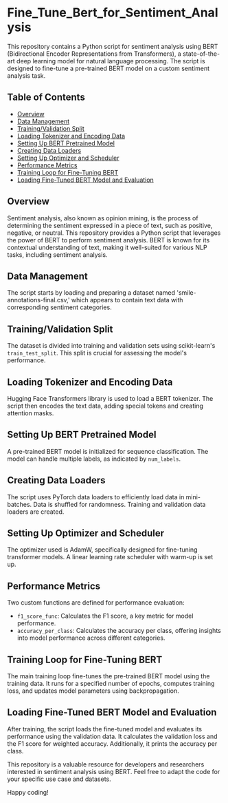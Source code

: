 # Fine_Tune_Bert_for_Sentiment_Analysis

This repository contains a Python script for sentiment analysis using BERT (Bidirectional Encoder Representations from Transformers), a state-of-the-art deep learning model for natural language processing. The script is designed to fine-tune a pre-trained BERT model on a custom sentiment analysis task.

## Table of Contents

- [Overview](#overview)
- [Data Management](#data-management)
- [Training/Validation Split](#trainingvalidation-split)
- [Loading Tokenizer and Encoding Data](#loading-tokenizer-and-encoding-data)
- [Setting Up BERT Pretrained Model](#setting-up-bert-pretrained-model)
- [Creating Data Loaders](#creating-data-loaders)
- [Setting Up Optimizer and Scheduler](#setting-up-optimizer-and-scheduler)
- [Performance Metrics](#performance-metrics)
- [Training Loop for Fine-Tuning BERT](#training-loop-for-fine-tuning-bert)
- [Loading Fine-Tuned BERT Model and Evaluation](#loading-fine-tuned-bert-model-and-evaluation)

## Overview

Sentiment analysis, also known as opinion mining, is the process of determining the sentiment expressed in a piece of text, such as positive, negative, or neutral. This repository provides a Python script that leverages the power of BERT to perform sentiment analysis. BERT is known for its contextual understanding of text, making it well-suited for various NLP tasks, including sentiment analysis.

## Data Management

The script starts by loading and preparing a dataset named 'smile-annotations-final.csv,' which appears to contain text data with corresponding sentiment categories.

## Training/Validation Split

The dataset is divided into training and validation sets using scikit-learn's `train_test_split`. This split is crucial for assessing the model's performance.

## Loading Tokenizer and Encoding Data

Hugging Face Transformers library is used to load a BERT tokenizer. The script then encodes the text data, adding special tokens and creating attention masks.

## Setting Up BERT Pretrained Model

A pre-trained BERT model is initialized for sequence classification. The model can handle multiple labels, as indicated by `num_labels`.

## Creating Data Loaders

The script uses PyTorch data loaders to efficiently load data in mini-batches. Data is shuffled for randomness. Training and validation data loaders are created.

## Setting Up Optimizer and Scheduler

The optimizer used is AdamW, specifically designed for fine-tuning transformer models. A linear learning rate scheduler with warm-up is set up.

## Performance Metrics

Two custom functions are defined for performance evaluation:
   - `f1_score_func`: Calculates the F1 score, a key metric for model performance.
   - `accuracy_per_class`: Calculates the accuracy per class, offering insights into model performance across different categories.

## Training Loop for Fine-Tuning BERT

The main training loop fine-tunes the pre-trained BERT model using the training data. It runs for a specified number of epochs, computes training loss, and updates model parameters using backpropagation.

## Loading Fine-Tuned BERT Model and Evaluation

After training, the script loads the fine-tuned model and evaluates its performance using the validation data. It calculates the validation loss and the F1 score for weighted accuracy. Additionally, it prints the accuracy per class.

This repository is a valuable resource for developers and researchers interested in sentiment analysis using BERT. Feel free to adapt the code for your specific use case and datasets.

Happy coding!
